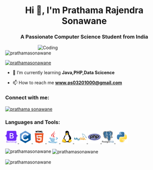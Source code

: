 <h1 align="center">Hi 👋, I'm Prathama Rajendra Sonawane</h1>
<h3 align="center">A Passionate Computer Science Student from India</h3>
<img align="right" alt="Coding" width="400" src="https://gifer.com/en/JXA0">

<p align="left"> <img src="https://komarev.com/ghpvc/?username=prathamasonawane&label=Profile%20views&color=0e75b6&style=flat" alt="prathamasonawane" /> </p>

<p align="left"> <a href="https://github.com/ryo-ma/github-profile-trophy"><img src="https://github-profile-trophy.vercel.app/?username=prathamasonawane" alt="prathamasonawane" /></a> </p>

- 🌱 I’m currently learning **Java,PHP,Data Scicence**

- 📫 How to reach me **www.ps03201000@gmail.com**

<h3 align="left">Connect with me:</h3>
<p align="left">
<a href="https://linkedin.com/in/prathama sonawane" target="blank"><img align="center" src="https://raw.githubusercontent.com/rahuldkjain/github-profile-readme-generator/master/src/images/icons/Social/linked-in-alt.svg" alt="prathama sonawane" height="30" width="40" /></a>
</p>

<h3 align="left">Languages and Tools:</h3>
<p align="left"> <a href="https://getbootstrap.com" target="_blank" rel="noreferrer"> <img src="https://raw.githubusercontent.com/devicons/devicon/master/icons/bootstrap/bootstrap-plain-wordmark.svg" alt="bootstrap" width="40" height="40"/> </a> <a href="https://www.cprogramming.com/" target="_blank" rel="noreferrer"> <img src="https://raw.githubusercontent.com/devicons/devicon/master/icons/c/c-original.svg" alt="c" width="40" height="40"/> </a> <a href="https://www.w3.org/html/" target="_blank" rel="noreferrer"> <img src="https://raw.githubusercontent.com/devicons/devicon/master/icons/html5/html5-original-wordmark.svg" alt="html5" width="40" height="40"/> </a> <a href="https://www.java.com" target="_blank" rel="noreferrer"> <img src="https://raw.githubusercontent.com/devicons/devicon/master/icons/java/java-original.svg" alt="java" width="40" height="40"/> </a> <a href="https://www.linux.org/" target="_blank" rel="noreferrer"> <img src="https://raw.githubusercontent.com/devicons/devicon/master/icons/linux/linux-original.svg" alt="linux" width="40" height="40"/> </a> <a href="https://www.mysql.com/" target="_blank" rel="noreferrer"> <img src="https://raw.githubusercontent.com/devicons/devicon/master/icons/mysql/mysql-original-wordmark.svg" alt="mysql" width="40" height="40"/> </a> <a href="https://www.php.net" target="_blank" rel="noreferrer"> <img src="https://raw.githubusercontent.com/devicons/devicon/master/icons/php/php-original.svg" alt="php" width="40" height="40"/> </a> <a href="https://www.postgresql.org" target="_blank" rel="noreferrer"> <img src="https://raw.githubusercontent.com/devicons/devicon/master/icons/postgresql/postgresql-original-wordmark.svg" alt="postgresql" width="40" height="40"/> </a> <a href="https://www.python.org" target="_blank" rel="noreferrer"> <img src="https://raw.githubusercontent.com/devicons/devicon/master/icons/python/python-original.svg" alt="python" width="40" height="40"/> </a> </p>

<p><img align="left" src="https://github-readme-stats.vercel.app/api/top-langs?username=prathamasonawane&show_icons=true&locale=en&layout=compact" alt="prathamasonawane" /></p>

<p>&nbsp;<img align="center" src="https://github-readme-stats.vercel.app/api?username=prathamasonawane&show_icons=true&locale=en" alt="prathamasonawane" /></p>

<p><img align="center" src="https://github-readme-streak-stats.herokuapp.com/?user=prathamasonawane&" alt="prathamasonawane" /></p>
